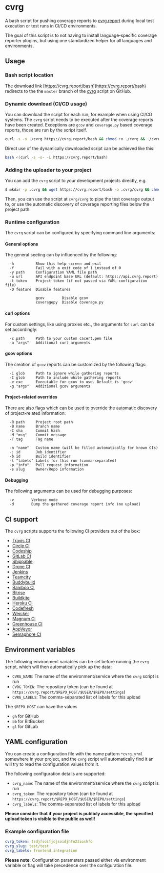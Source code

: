 # cvrg

A bash script for pushing coverage reports to [cvrg.report](https:/cvrg.report/) during local test execution or test runs in CI/CD environments.

The goal of this script is to not having to install language-specific coverage reporter plugins, but using one standardized helper for all languages and environments.

## Usage

### Bash script location

The download link [https://cvrg.report/bash](https://cvrg.report/bash) redirects to the the `master` branch of the [cvrg](https://raw.githubusercontent.com/cvrg-report/cvrg/master/cvrg) script on GitHub. 

### Dynamic download (CI/CD usage)

You can download the script for each run, for example when using CI/CD systems. The `cvrg` script needs to be executed after the coverage reports have been created. Exceptions are `gcov` and `coverage.py` based coverage reports, those are run by the script itself. 

```bash
curl -s -o ./cvrg https://cvrg.report/bash && chmod +x ./cvrg && ./cvrg
```

Direct use of the dynamically downloaded script can be achieved like this: 

```bash
bash <(curl -s -o- -L https://cvrg.report/bash)
```

### Adding the uploader to your project

You can add the `cvrg` script to your development projects directly, e.g. 

```bash
$ mkdir -p .cvrg && wget https://cvrg.report/bash -o .cvrg/cvrg && chmod +x .cvrg/cvrg
```

Then, you can use the script at `cvrg/cvrg` to pipe the test coverage output to, or use the automatic discovery of coverage reporting files below the project path.  

### Runtime configuration

The `cvrg` script can be configured by specifying command line arguments:

#### General options

The general seeting can by influenced by the following:

```text
  -h          Show this help screen and exit
  -f          Fail with a exit code of 1 instead of 0
  -y path     Configuration YAML file path
  -u url      API endpoint base URL (default: https://api.cvrg.report)
  -t token    Project token (if not passed via YAML configuration file)
  -D feature  Disable features
  
              gcov        Disable gcov
              coveragepy  Disable coverage.py
```

#### curl options

For custom settings, like using proxies etc., the arguments for `curl` can be set accordingly:

```text
  -c path     Path to your custom cacert.pem file
  -a "args"   Additional curl arguments
```

#### gcov options

The creation of `gcov` reports can be customized by the following flags:

```text
  -i glob     Path to ignore while gathering reports
  -I glob     Path to include while gathering reports
  -e exe      Executable for gcov to use. Default is 'gcov'
  -g "args"   Additional gcov arguments
```

#### Project-related overrides

There are also flags which can be used to override the automatic discovery of project-related information:

```text
  -R path     Project root path
  -B name     Branch name
  -C sha      Commit hash
  -M "msg"    Commit message
  -T tag      Tag name
  
  -n "name"   Custom name (will be filled automatically for known CIs)
  -j id       Job identifier
  -b id       Build identifier
  -l "labels" Labels for this run (comma-separated)
  -p "info"   Pull request information
  -s slug     Owner/Repo information
```

#### Debugging

The following arguments can be used for debugging purposes:

```text
  -v        Verbose mode
  -d        Dump the gathered coverage report info (no upload)
```

## CI support

The `cvrg` scripts supports the following CI providers out of the box:

* [Travis CI](http://www.travis-ci.org)
* [Circle CI](http://www.circleci.com)
* [Codeship](http://www.codeship.com)
* [GitLab CI](https://about.gitlab.com/gitlab-ci/)
* [Shippable](http://www.shippable.com)
* [Drone CI](https://drone.io/)
* [Jenkins](https://jenkins.io/)
* [Teamcity](https://www.jetbrains.com/teamcity/)
* [Buddybuild](https://www.buddybuild.com/)
* [Bamboo CI](https://www.atlassian.com/software/bamboo)
* [Bitrise](https://www.bitrise.io/)
* [Buildkite](https://buildkite.com/)
* [Heroku CI](https://www.heroku.com/continuous-integration)
* [Codefresh](https://codefresh.io/)
* [Wercker](http://www.wercker.com/)
* [Magnum CI](https://magnum-ci.com/)
* [Greenhouse CI](https://nevercode.io/)
* [AppVeyor](https://www.appveyor.com/)
* [Semaphore CI](https://semaphoreci.com/)

## Environment variables

The following environment variables can be set before running the `cvrg` script, which will then automatically pick up the data:

* `CVRG_NAME`: The name of the environment/service where the `cvrg` script is run
* `CVRG_TOKEN`: The repository token (can be found at `https://cvrg.report/$REPO_HOST/$USER/$REPO/settings`)
* `CVRG_LABELS`: The comma-separated list of labels for this upload

The `$REPO_HOST` can have the values

* `gh` for GitHub
* `bb` for BitBucket
* `gl` for GitLab 

## YAML configuration

You can create a configuration file with the name pattern `*cvrg.y*ml` somewhere in your project, and the `cvrg` script will automatically find it an will try to read the configuration values from it.

The following configuration details are supported:

* `cvrg_name`: The name of the environment/service where the `cvrg` script is run
* `cvrg_token`: The repository token (can be found at `https://cvrg.report/$REPO_HOST/$USER/$REPO/settings`)
* `cvrg_labels`: The comma-separated list of labels for this upload

**Please consider that if your project is publicly accessible, the specified upload token is visible to the public as well!**

### Example configuration file

```yaml
cvrg_token: tsdjfsoifjojsoidjhfo23ioshfo
cvrg_slug: test/test
cvrg_labels: frontend,integration
```

**Please note:** Configuration parameters passed either via environment variable or flag will take precedence over the configuration file.
 